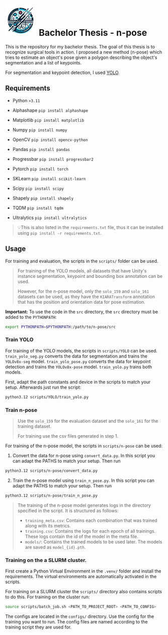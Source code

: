 # <img src="assets/n-pose-logo.png" alt="drawing" width="100"/>  Bachelor Thesis - n-pose

This is the repository for my bachelor thesis. The goal of this thesis is
to recognize surgical tools in action. I proposed a new method (n-pose)
which tries to estimate an object's pose given a polygon describing the
object's segmentation and a list of keypoints.

For segmentation and keypoint detection, I used [YOLO](https://docs.ultralytics.com/).

## Requirements

- Python `>3.11`


- Alphashape `pip install alphashape`
- Matplotlib `pip install matplotlib`
- Numpy `pip install numpy`
- OpenCV `pip install opencv-python`
- Pandas `pip install pandas`
- Progressbar `pip install progressbar2`
- Pytorch `pip install torch`
- SKLearn `pip install scikit-learn`
- Scipy `pip install scipy`
- Shapely `pip install shapely`
- TQDM `pip install tqdm`
- Ultralytics `pip install ultralytics`

> 💡This is also listed in the `requirements.txt` file, thus it can be installed using `pip install -r requirements.txt`.

## Usage

For training and evaluation, the scripts in the `scripts/` folder can be used.

> For training of the YOLO models, all datasets that have Unity's instance segmentation, keypoint and bounding box
> annotation can be used.
>
> However, for the n-pose model, only the `solo_159` and `solo_161` datasets can be used, as they have
> the `KIARATransform` annotation that has the position and orientation data for pose estimation.

**Important:** To use the code in the `src` directory, the `src` directory must be added to the `PYTHONPATH`:

```bash
export PYTHONPATH=$PYTHONPATH:/path/to/n-pose/src
```

### Train YOLO

For training of the YOLO models, the scripts in `scripts/YOLO` can be used.
`train_yolo_seg.py` converts the data for segmentation and trains the `YOLOv8x-seg` model. `train_yolo_pose.py` converts
the data for keypoint detection and trains the `YOLOv8x-pose` model. `train_yolo.py` trains both models.

First, adapt the path constants and device in the scripts to match your setup. Afterwards just run the script:

```bash
python3.12 scripts/YOLO/train_yolo.py
```

### Train n-pose

> Use the `solo_159` for the evaluation dataset and the `solo_161` for the training dataset.
>
> For training use the csv files generated in step 1.

For training of the n-pose model, the scripts in `scripts/n-pose` can be used:

1. Convert the data for n-pose using `convert_data.py`. In this script you can adapt the PATHS to match your setup. Then
   run

```bash
python3.12 scripts/n-pose/convert_data.py
```

2. Train the n-pose model using `train_n_pose.py`. In this script you can adapt the PATHS to match your setup. Then run

```bash
python3.12 scripts/n-pose/train_n_pose.py
```

> The training of the n-pose model generates logs in the directory specified in the script.
> It is structured as follows:
>
> - `training_meta.csv`: Contains each combination that was trained along with its metrics.
> - `training.csv`: Contains the logs for each epoch of all trainings. These logs contain the id of the model in the
    meta file.
> - `models/`: Contains the trained models to be used later. The models are saved as `model_{id}.pth`.

### Training on the a SLURM cluster.

First create a Python Virtual Environment in the `.venv/` folder and install the requirements. The virtual environments
are
automatically activated in the scripts.

For training on a SLURM cluster the `scripts/` directory also contains scripts to do this. For training on the cluster
run:

```bash
source scripts/batch_job.sh <PATH_TO_PROJECT_ROOT> <PATH_TO_CONFIG>
```

The configs are located in the `configs/` directory. Use the config for the training you want to run. The config files
are named according to the training script they are used for.
